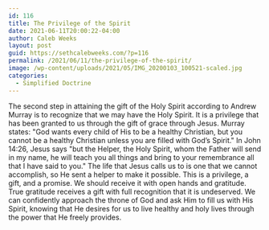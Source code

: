```yaml
---
id: 116
title: The Privilege of the Spirit
date: 2021-06-11T20:00:22-04:00
author: Caleb Weeks
layout: post
guid: https://sethcalebweeks.com/?p=116
permalink: /2021/06/11/the-privilege-of-the-spirit/
image: /wp-content/uploads/2021/05/IMG_20200103_100521-scaled.jpg
categories:
  - Simplified Doctrine
---
```

<p>The second step in attaining the gift of the Holy Spirit according to Andrew Murray is to recognize that we may have the Holy Spirit. It is a privilege that has been granted to us through the gift of grace through Jesus. Murray states: "God wants every child of His to be a healthy Christian, but you cannot be a healthy Christian unless you are filled with God’s Spirit." In John 14:26, Jesus says "but the Helper, the Holy Spirit, whom the Father will send in my name, he will teach you all things and bring to your remembrance all that I have said to you." The life that Jesus calls us to is one that we cannot accomplish, so He sent a helper to make it possible. This is a privilege, a gift, and a promise. We should receive it with open hands and gratitude. True gratitude receives a gift with full recognition that it is undeserved. We can confidently approach the throne of God and ask Him to fill us with His Spirit, knowing that He desires for us to live healthy and holy lives through the power that He freely provides.</p>